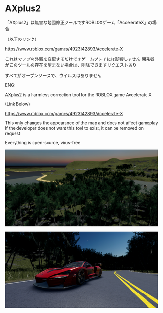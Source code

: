 # AXplus2

「AXplus2」は無害な地図修正ツールですROBLOXゲーム「AccelerateX」の場合

（以下のリンク）

https://www.roblox.com/games/4923142893/Accelerate-X

これはマップの外観を変更するだけですゲームプレイには影響しません
開発者がこのツールの存在を望まない場合は、削除できますリクエストあり

すべてがオープンソースで、ウイルスはありません

ENG:

AXplus2 is a harmless correction tool for the ROBLOX game Accelerate X

(Link Below)

https://www.roblox.com/games/4923142893/Accelerate-X

This only changes the appearance of the map and does not affect gameplay
If the developer does not want this tool to exist, it can be removed on request

Everything is open-source, virus-free

![IMG1](https://github.com/mkhamster/AXplus2/blob/main/IMAGES/ALPHA_IMG1.png)

![IMG2](https://github.com/mkhamster/AXplus2/blob/main/IMAGES/ALPHA_IMG2.png)


